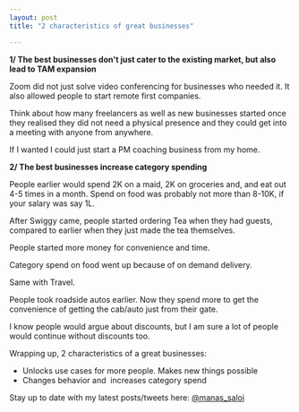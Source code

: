 ```yaml
---
layout: post
title: "2 characteristics of great businesses"

---
```

**1/ The best businesses don't just cater to the existing market, but also lead to TAM expansion**

Zoom did not just solve video conferencing for businesses who needed it. It also allowed people to start remote first companies.

Think about how many freelancers as well as new businesses started once they realised they did not need a physical presence and they could get into a meeting with anyone from anywhere.

If I wanted I could just start a PM coaching business from my home.

**2/ The best businesses increase category spending**

People earlier would spend 2K on a maid, 2K on groceries and, and eat out 4-5 times in a month. Spend on food was probably not more than 8-10K, if your salary was say 1L.

After Swiggy came, people started ordering Tea when they had guests, compared to earlier when they just made the tea themselves.

People started more money for convenience and time.

Category spend on food went up because of on demand delivery.

Same with Travel.

People took roadside autos earlier. Now they spend more to get the convenience of getting the cab/auto just from their gate.

I know people would argue about discounts, but I am sure a lot of people would continue without discounts too.

Wrapping up, 2 characteristics of a great businesses:
- Unlocks use cases for more people. Makes new things possible
- Changes behavior and  increases category spend

Stay up to date with my latest posts/tweets here: [@manas_saloi](http://twitter.com/manas_saloi)
